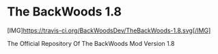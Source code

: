 The BackWoods 1.8
============

[IMG]https://travis-ci.org/BackWoodsDev/TheBackWoods-1.8.svg[/IMG]

The Official Repository Of The BackWoods Mod Version 1.8

